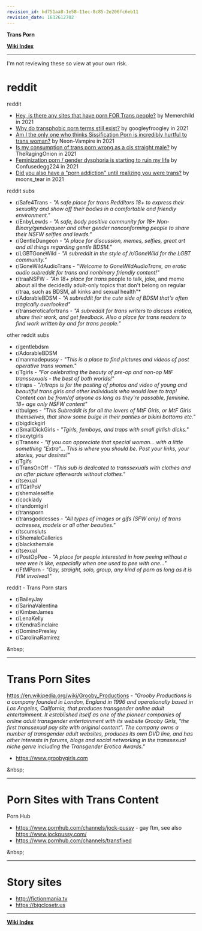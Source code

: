 ```yaml
---
revision_id: bd751aa8-1e58-11ec-8c85-2e206fc6eb11
revision_date: 1632612702
---
```


**Trans Porn**

**[Wiki Index](https://www.reddit.com/r/TransWiki/wiki/index)**
*****

I'm not reviewing these so view at your own risk.


# reddit

reddit

* [Hey, is there any sites that have porn FOR Trans people?](https://www.reddit.com/r/asktransgender/comments/oom03l/hey_is_there_any_sites_that_have_porn_for_trans/) by Memerchild in 2021
* [Why do transphobic porn terms still exist?](https://www.reddit.com/r/asktransgender/comments/na0gnu/why_do_transphobic_porn_terms_still_exist/) by googleyfroogley  in 2021
* [Am I the only one who thinks Sissification Porn is incredibly hurtful to trans woman?](https://www.reddit.com/r/asktransgender/comments/ndrd3w/am_i_the_only_one_who_thinks_sissification_porn/) by Neon-Vampire in 2021
* [Is my consumption of trans porn wrong as a cis straight male?](https://www.reddit.com/r/asktransgender/comments/okz8oh/is_my_consumption_of_trans_porn_wrong_as_a_cis/) by TheRagingOnion in 2021
* [Feminization porn / gender dysphoria is starting to ruin my life](https://www.reddit.com/r/asktransgender/comments/nvocu6/feminization_porn_gender_dysphoria_is_starting_to/) by Confusedegg224 in 2021
* [Did you also have a "porn addiction" until realizing you were trans?](https://www.reddit.com/r/asktransgender/comments/m47yz7/did_you_also_have_a_porn_addiction_until/) by moons_tear in 2021






reddit subs

* r/Safe4Trans - *"A safe place for trans Redditors 18+ to express their sexuality and show off their bodies in a comfortable and friendly environment."*
* r/EnbyLewds - *"A safe, body positive community for 18+ Non-Binary/genderqueer and other gender nonconforming people to share their NSFW selfies and lewds."*
* r/GentleDungeon - *"A place for discussion, memes, selfies, great art and all things regarding gentle BDSM."*
* r/LGBTGoneWild - *"A subreddit in the style of /r/GoneWild for the LGBT community."*
* r/GoneWildAudioTrans - *"Welcome to GoneWildAudioTrans, an erotic audio subreddit for trans and nonbinary friendly content!"*
* r/traaNSFW - *"An 18+ place for trans* people to talk, joke, and meme about all the decidedly adult-only topics that don't belong on regular r/traa, such as BDSM, all kinks and sexual health"*
* r/AdorableBDSM - *"A subreddit for the cute side of BDSM that's often tragically overlooked"*
* r/transeroticafortrans - *"A subreddit for trans writers to discuss erotica, share their work, and get feedback. Also a place for trans readers to find work written by and for trans people."*


other reddit subs

* r/gentlebdsm
* r/AdorableBDSM
* r/manmadepussy - *"This is a place to find pictures and videos of post operative trans women."*
* r/Tgirls - *"For celebrating the beauty of pre-op and non-op MtF transsexuals - the best of both worlds!"*
* r/traps - *"/r/traps is for the posting of photos and video of young and beautiful trans girls and other individuals who would love to trap! Content can be from/of anyone as long as they're passable, feminine. 18+ age only NSFW content"*
* r/tbulges - *"This Subreddit is for all the lovers of MtF Girls, or MtF Girls themselves, that show some bulge in their panties or bikini bottoms etc."*
* r/bigdickgirl
* r/SmallDickGirls - *"Tgirls, femboys, and traps with small girlish dicks."*
* r/sexytgirls
* r/Transex - *"If you can appreciate that special woman... with a little something \"Extra\"... This is where you should be. Post your links, your stories, your desires!"*
* r/Tgifs
* r/TransOnOff - *"This sub is dedicated to transsexuals with clothes and an after picture afterwards without clothes."*
* r/tsexual
* r/TGirlPoV
* r/shemaleselfie
* r/cocklady
* r/randomtgirl
* r/transporn
* r/transgoddesses - *"All types of images or gifs (SFW only) of trans actresses, models or all other beauties."*
* r/tscumsluts
* r/ShemaleGalleries
* r/blackshemale
* r/tsexual
* r/PostOpPee - *"A place for people interested in how peeing without a wee wee is like, especially when one used to pee with one..."*
* r/FtMPorn - *"Gay, straight, solo, group, any kind of porn as long as it is FtM involved!"*


reddit - Trans Porn stars

* r/BaileyJay
* r/SarinaValentina
* r/KimberJames
* r/LenaKelly
* r/KendraSinclaire
* r/DominoPresley
* r/CarolinaRamirez




&amp;nbsp;
*****
# Trans Porn Sites

https://en.wikipedia.org/wiki/Grooby_Productions - *"Grooby Productions is a company founded in London, England in 1996 and operationally based in Los Angeles, California, that produces transgender online adult entertainment. It established itself as one of the pioneer companies of online adult transgender entertainment with its website Grooby Girls, "the first transsexual pay site with original content". The company owns a number of transgender adult websites, produces its own DVD line, and has other interests in forums, blogs and social networking in the transsexual niche genre including the Transgender Erotica Awards."*

* https://www.groobygirls.com




&amp;nbsp;
*****
# Porn Sites with Trans Content

Porn Hub

* https://www.pornhub.com/channels/jock-pussy - gay ftm, see also https://www.jockpussy.com/
* https://www.pornhub.com/channels/transfixed


&amp;nbsp;
*****
# Story sites

* http://fictionmania.tv
* https://bigclosetr.us



*****
**[Wiki Index](https://www.reddit.com/r/TransWiki/wiki/index)**